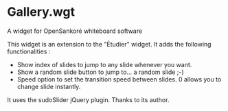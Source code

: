 Gallery.wgt
===========

A widget for OpenSankoré whiteboard software

This widget is an extension to the "Étudier" widget. It adds the following functionalities :
- Show index of slides to jump to any slide whenever you want.
- Show a random slide button to jump to... a random slide ;-)
- Speed option to set the transition speed between slides. 0 allows you to change slide instantly.

It uses the sudoSlider jQuery plugin. Thanks to its author.
